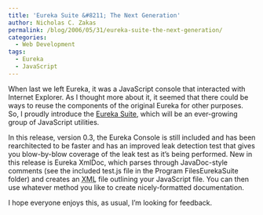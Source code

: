 ```yaml
---
title: 'Eureka Suite &#8211; The Next Generation'
author: Nicholas C. Zakas
permalink: /blog/2006/05/31/eureka-suite-the-next-generation/
categories:
  - Web Development
tags:
  - Eureka
  - JavaScript
---
```

When last we left Eureka, it was a JavaScript console that interacted with Internet Explorer. As I thought more about it, it seemed that there could be ways to reuse the components of the original Eureka for other purposes. So, I proudly introduce the <a rel="internal" href="/downloads/EurekaSuiteSetup.zip">Eureka Suite</a>, which will be an ever-growing group of JavaScript utilities.

In this release, version 0.3, the Eureka Console is still included and has been rearchitected to be faster and has an improved leak detection test that gives you blow-by-blow coverage of the leak test as it&#8217;s being performed. New in this release is Eureka XmlDoc, which parses through JavaDoc-style comments (see the included test.js file in the Program FilesEurekaSuite folder) and creates an <acronym title="eXtensible Markup Language">XML</acronym> file outlining your JavaScript file. You can then use whatever method you like to create nicely-formatted documentation.

I hope everyone enjoys this, as usual, I&#8217;m looking for feedback.
